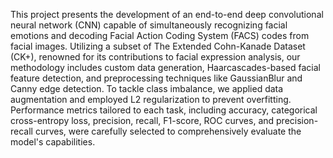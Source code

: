 This project presents the development of an end-to-end deep convolutional neural network (CNN) capable of simultaneously recognizing facial emotions and decoding Facial Action Coding System (FACS) codes from facial images. Utilizing a subset of The Extended Cohn-Kanade Dataset (CK+), renowned for its contributions to facial expression analysis, our methodology includes custom data generation, Haarcascades-based facial feature detection, and preprocessing techniques like GaussianBlur and Canny edge detection. To tackle class imbalance, we applied data augmentation and employed L2 regularization to prevent overfitting. Performance metrics tailored to each task, including accuracy, categorical cross-entropy loss, precision, recall, F1-score, ROC curves, and precision-recall curves, were carefully selected to comprehensively evaluate the model's capabilities.
